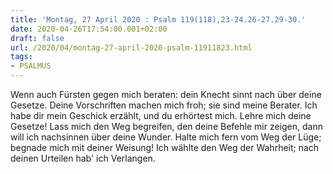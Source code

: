 ```yaml
---
title: 'Montag, 27 April 2020 : Psalm 119(118),23-24.26-27.29-30.'
date: 2020-04-26T17:54:00.001+02:00
draft: false
url: /2020/04/montag-27-april-2020-psalm-11911823.html
tags: 
- PSALMUS
---
```


Wenn auch Fürsten gegen mich beraten: dein Knecht sinnt nach über deine Gesetze. Deine Vorschriften machen mich froh; sie sind meine Berater. Ich habe dir mein Geschick erzählt, und du erhörtest mich. Lehre mich deine Gesetze! Lass mich den Weg begreifen, den deine Befehle mir zeigen, dann will ich nachsinnen über deine Wunder. Halte mich fern vom Weg der Lüge; begnade mich mit deiner Weisung! Ich wählte den Weg der Wahrheit; nach deinen Urteilen hab' ich Verlangen.